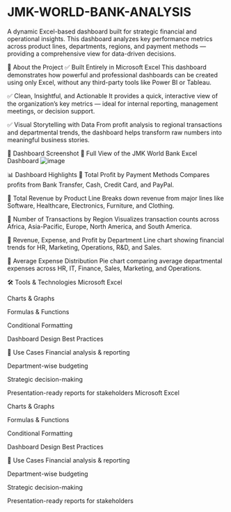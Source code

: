 # JMK-WORLD-BANK-ANALYSIS
A dynamic Excel-based dashboard built for strategic financial and operational insights. This dashboard analyzes key performance metrics across product lines, departments, regions, and payment methods — providing a comprehensive view for data-driven decisions.

🧾 About the Project
✅ Built Entirely in Microsoft Excel
This dashboard demonstrates how powerful and professional dashboards can be created using only Excel, without any third-party tools like Power BI or Tableau.

✅ Clean, Insightful, and Actionable
It provides a quick, interactive view of the organization’s key metrics — ideal for internal reporting, management meetings, or decision support.

✅ Visual Storytelling with Data
From profit analysis to regional transactions and departmental trends, the dashboard helps transform raw numbers into meaningful business stories.

📸 Dashboard Screenshot
📍 Full View of the JMK World Bank Excel Dashboard
![image](https://github.com/user-attachments/assets/b50f9dd5-018d-4e85-b317-e6d1a33498d1)

📊 Dashboard Highlights
🔹 Total Profit by Payment Methods
Compares profits from Bank Transfer, Cash, Credit Card, and PayPal.

🔹 Total Revenue by Product Line
Breaks down revenue from major lines like Software, Healthcare, Electronics, Furniture, and Clothing.

🔹 Number of Transactions by Region
Visualizes transaction counts across Africa, Asia-Pacific, Europe, North America, and South America.

🔹 Revenue, Expense, and Profit by Department
Line chart showing financial trends for HR, Marketing, Operations, R&D, and Sales.

🔹 Average Expense Distribution
Pie chart comparing average departmental expenses across HR, IT, Finance, Sales, Marketing, and Operations.

🛠️ Tools & Technologies
Microsoft Excel

Charts & Graphs

Formulas & Functions

Conditional Formatting

Dashboard Design Best Practices

📌 Use Cases
Financial analysis & reporting

Department-wise budgeting

Strategic decision-making

Presentation-ready reports for stakeholders
Microsoft Excel

Charts & Graphs

Formulas & Functions

Conditional Formatting

Dashboard Design Best Practices

📌 Use Cases
Financial analysis & reporting

Department-wise budgeting

Strategic decision-making

Presentation-ready reports for stakeholders
